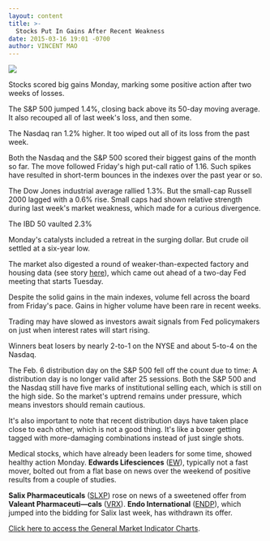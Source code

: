 ```yaml
---
layout: content
title: >-
  Stocks Put In Gains After Recent Weakness
date: 2015-03-16 19:01 -0700
author: VINCENT MAO
---
```






![](https://www.investors.com/wp-content/uploads/ibd-migrated-images/MPv_150317_635621173224074501.png)










Stocks scored big gains Monday, marking some positive action after two weeks of losses.


The S&P 500 jumped 1.4%, closing back above its 50-day moving average. It also recouped all of last week's loss, and then some.


The Nasdaq ran 1.2% higher. It too wiped out all of its loss from the past week.


Both the Nasdaq and the S&P 500 scored their biggest gains of the month so far. The move followed Friday's high put-call ratio of 1.16. Such spikes have resulted in short-term bounces in the indexes over the past year or so.


The Dow Jones industrial average rallied 1.3%. But the small-cap Russell 2000 lagged with a 0.6% rise. Small caps had shown relative strength during last week's market weakness, which made for a curious divergence.


The IBD 50 vaulted 2.3%


Monday's catalysts included a retreat in the surging dollar. But crude oil settled at a six-year low.


The market also digested a round of weaker-than-expected factory and housing data (see story [here](http://news.investors.com/economy/031615-743642-slowing-industrial-output-suggests-no-momentum-economy.htm)), which came out ahead of a two-day Fed meeting that starts Tuesday.


Despite the solid gains in the main indexes, volume fell across the board from Friday's pace. Gains in higher volume have been rare in recent weeks.


Trading may have slowed as investors await signals from Fed policymakers on just when interest rates will start rising.


Winners beat losers by nearly 2-to-1 on the NYSE and about 5-to-4 on the Nasdaq.


The Feb. 6 distribution day on the S&P 500 fell off the count due to time: A distribution day is no longer valid after 25 sessions. Both the S&P 500 and the Nasdaq still have five marks of institutional selling each, which is still on the high side. So the market's uptrend remains under pressure, which means investors should remain cautious.


It's also important to note that recent distribution days have taken place close to each other, which is not a good thing. It's like a boxer getting tagged with more-damaging combinations instead of just single shots.


Medical stocks, which have already been leaders for some time, showed healthy action Monday. **Edwards Lifesciences** ([EW](https://research.investors.com/quote.aspx?symbol=EW)), typically not a fast mover, bolted out from a flat base on news over the weekend of positive results from a couple of studies.


**Salix Pharmaceuticals** ([SLXP](https://research.investors.com/quote.aspx?symbol=SLXP)) rose on news of a sweetened offer from **Valeant Pharmaceuti—cals** ([VRX](https://research.investors.com/quote.aspx?symbol=VRX)). **Endo International** ([ENDP](https://research.investors.com/quote.aspx?symbol=ENDP)), which jumped into the bidding for Salix last week, has withdrawn its offer.


[Click here to access the General Market Indicator Charts](https://www.investors.com/pdf/GMI_031715.pdf).




